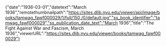 {"date":"1936-03-01","datetext":"March 1936","remotethumbnailpath":"https://sites.dlib.nyu.edu/viewer/api/image/books/tamwag_fawf000029/1/full/150,/0/default.jpg","ss_book_identifier":"tamwag_fawf000029","ss_publication_date_text":"March 1936","title":"The Fight Against War and Fascism, March 1936","viewerURL":"https://sites.dlib.nyu.edu/viewer/books/tamwag_fawf000029"}